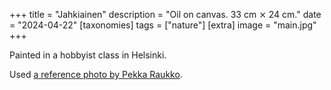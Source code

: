 +++
title = "Jahkiainen"
description = "Oil on canvas. 33 cm ⨯ 24 cm."
date = "2024-04-22"
[taxonomies]
tags = ["nature"]
[extra]
image = "main.jpg"
+++

Painted in a hobbyist class in Helsinki.

Used [a reference photo by Pekka Raukko](https://laji.fi/taxon/MX.194882/images).